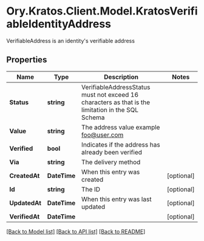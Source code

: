 # Ory.Kratos.Client.Model.KratosVerifiableIdentityAddress
VerifiableAddress is an identity's verifiable address

## Properties

Name | Type | Description | Notes
------------ | ------------- | ------------- | -------------
**Status** | **string** | VerifiableAddressStatus must not exceed 16 characters as that is the limitation in the SQL Schema | 
**Value** | **string** | The address value  example foo@user.com | 
**Verified** | **bool** | Indicates if the address has already been verified | 
**Via** | **string** | The delivery method | 
**CreatedAt** | **DateTime** | When this entry was created | [optional] 
**Id** | **string** | The ID | [optional] 
**UpdatedAt** | **DateTime** | When this entry was last updated | [optional] 
**VerifiedAt** | **DateTime** |  | [optional] 

[[Back to Model list]](../../README.md#documentation-for-models) [[Back to API list]](../../README.md#documentation-for-api-endpoints) [[Back to README]](../../README.md)


